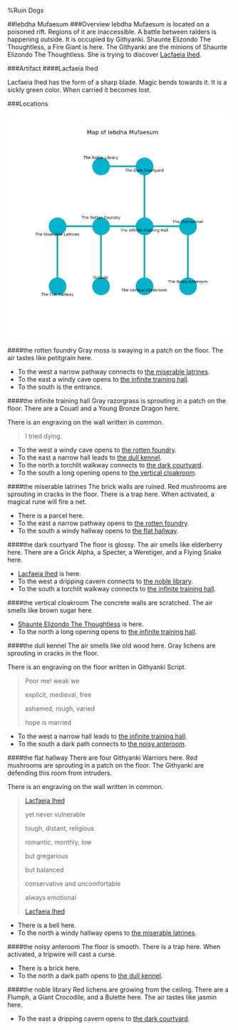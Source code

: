 %Ruin Dogs

##Iebdha Mufaesum
###Overview
Iebdha Mufaesum is located on a poisoned rift. Regions of it are inaccessible. A battle between raiders is happening outside. It is occupied by Githyanki. <a name="Shaunte-Elizondo-The-Thoughtless"></a>Shaunte Elizondo The Thoughtless, a Fire Giant is here. The Githyanki are the minions of Shaunte Elizondo The Thoughtless. She  is trying to discover [Lacfaeia Ihed](#Lacfaeia-Ihed). 



###Artifact
####<a name="Lacfaeia-Ihed"></a>Lacfaeia Ihed


Lacfaeia Ihed has the form of a sharp blade. Magic bends towards it. It is a sickly green color. When carried it becomes lost. 





###Locations


![](../v2/images/Iebdha-Mufaesum.png)

####<a name="the-rotten-foundry"></a>the rotten foundry
Gray moss is swaying in a patch on the floor. The air tastes like petitgrain here. 



* To the west a narrow pathway connects to [the miserable latrines](#the-miserable-latrines).
* To the east a windy cave opens to [the infinite training hall](#the-infinite-training-hall).
* To the south is the entrance.


####<a name="the-infinite-training-hall"></a>the infinite training hall
Gray razorgrass is sprouting in a patch on the floor. There are a Couatl and a Young Bronze Dragon here. 

There is an engraving on the wall written in common. 

> I tried dying.
>


* To the west a windy cave opens to [the rotten foundry](#the-rotten-foundry).
* To the east a narrow hall leads to [the dull kennel](#the-dull-kennel).
* To the north a torchlit walkway connects to [the dark courtyard](#the-dark-courtyard).
* To the south a long opening opens to [the vertical cloakroom](#the-vertical-cloakroom).


####<a name="the-miserable-latrines"></a>the miserable latrines
The brick walls are ruined. Red mushrooms are sprouting in cracks in the floor. There is a trap here. When activated, a magical rune will fire a net. 



* There is a parcel here.
* To the east a narrow pathway opens to [the rotten foundry](#the-rotten-foundry).
* To the south a windy hallway opens to [the flat hallway](#the-flat-hallway).


####<a name="the-dark-courtyard"></a>the dark courtyard
The floor is glossy. The air smells like elderberry here. There are a Grick Alpha, a Specter, a Weretiger, and a Flying Snake here. 



* [Lacfaeia Ihed](#Lacfaeia-Ihed) is here.
* To the west a dripping cavern connects to [the noble library](#the-noble-library).
* To the south a torchlit walkway connects to [the infinite training hall](#the-infinite-training-hall).


####<a name="the-vertical-cloakroom"></a>the vertical cloakroom
The concrete walls are scratched. The air smells like brown sugar here. 



* [Shaunte Elizondo The Thoughtless](#Shaunte-Elizondo-The-Thoughtless) is here.
* To the north a long opening opens to [the infinite training hall](#the-infinite-training-hall).


####<a name="the-dull-kennel"></a>the dull kennel
The air smells like old wood here. Gray lichens are sprouting in cracks in the floor. 

There is an engraving on the floor written in Githyanki Script. 

> Poor me! weak we
>
> explicit, medieval, free
>
> ashamed, rough, varied
>
> hope is married
>


* To the west a narrow hall leads to [the infinite training hall](#the-infinite-training-hall).
* To the south a dark path connects to [the noisy anteroom](#the-noisy-anteroom).


####<a name="the-flat-hallway"></a>the flat hallway
There are four Githyanki Warriors here. Red mushrooms are sprouting in a patch on the floor. The Githyanki are defending this room from intruders. 

There is an engraving on the wall written in common. 

> [Lacfaeia Ihed](#Lacfaeia-Ihed)
>
> yet never vulnerable
>
> tough, distant, religious
>
> romantic, monthly, low
>
> but gregarious
>
> but balanced
>
> conservative and uncomfortable
>
> always emotional
>
> [Lacfaeia Ihed](#Lacfaeia-Ihed)
>


* There is a bell here.
* To the north a windy hallway opens to [the miserable latrines](#the-miserable-latrines).


####<a name="the-noisy-anteroom"></a>the noisy anteroom
The floor is smooth. There is a trap here. When activated, a tripwire will cast a curse. 



* There is a brick here.
* To the north a dark path opens to [the dull kennel](#the-dull-kennel).


####<a name="the-noble-library"></a>the noble library
Red lichens are growing from the ceiling. There are a Flumph, a Giant Crocodile, and a Bulette here. The air tastes like jasmin here. 



* To the east a dripping cavern opens to [the dark courtyard](#the-dark-courtyard).


